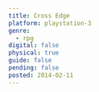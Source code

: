 ```yaml
---
title: Cross Edge
platform: playstation-3
genre:
  - rpg
digital: false
physical: true
guide: false
pending: false
posted: 2014-02-11
---
```

